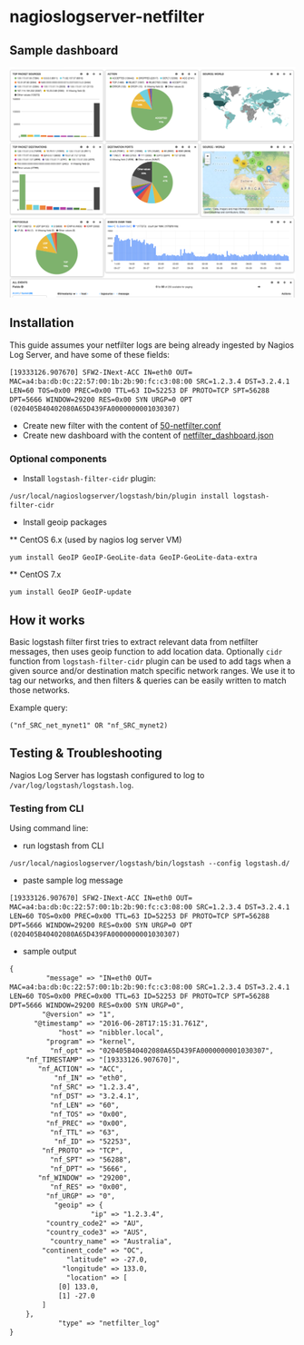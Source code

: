 # nagioslogserver-netfilter

## Sample dashboard

![Netfilter dashboard](images/netfilter_dashboard.png)

## Installation

This guide assumes your netfilter logs are being already ingested by Nagios Log Server, and have some of these fields:
```
[19333126.907670] SFW2-INext-ACC IN=eth0 OUT= MAC=a4:ba:db:0c:22:57:00:1b:2b:90:fc:c3:08:00 SRC=1.2.3.4 DST=3.2.4.1 LEN=60 TOS=0x00 PREC=0x00 TTL=63 ID=52253 DF PROTO=TCP SPT=56288 DPT=5666 WINDOW=29200 RES=0x00 SYN URGP=0 OPT (020405B40402080A65D439FA0000000001030307)
```

* Create new filter with the content of [50-netfilter.conf](logstash.d/50-netfilter.conf)
* Create new dashboard with the content of [netfilter_dashboard.json](dashboards/netfilter_dashboard.json)

### Optional components

* Install `logstash-filter-cidr` plugin:
```
/usr/local/nagioslogserver/logstash/bin/plugin install logstash-filter-cidr
```
* Install geoip packages

** CentOS 6.x (used by nagios log server VM)
```
yum install GeoIP GeoIP-GeoLite-data GeoIP-GeoLite-data-extra
```

** CentOS 7.x
```
yum install GeoIP GeoIP-update
```

## How it works

Basic logstash filter first tries to extract relevant data from netfilter messages, then uses geoip function to add location data. Optionally `cidr` function from `logstash-filter-cidr` plugin can be used to add tags when a given source and/or destination match specific network ranges. We use it to tag our networks, and then filters & queries can be easily written to match those networks.

Example query:
```
("nf_SRC_net_mynet1" OR "nf_SRC_mynet2)
```


## Testing & Troubleshooting

Nagios Log Server has logstash configured to log to `/var/log/logstash/logstash.log`.

### Testing from CLI

Using command line:

* run logstash from CLI
```
/usr/local/nagioslogserver/logstash/bin/logstash --config logstash.d/
```

* paste sample log message
```
[19333126.907670] SFW2-INext-ACC IN=eth0 OUT= MAC=a4:ba:db:0c:22:57:00:1b:2b:90:fc:c3:08:00 SRC=1.2.3.4 DST=3.2.4.1 LEN=60 TOS=0x00 PREC=0x00 TTL=63 ID=52253 DF PROTO=TCP SPT=56288 DPT=5666 WINDOW=29200 RES=0x00 SYN URGP=0 OPT (020405B40402080A65D439FA0000000001030307)
```

* sample output
```
{
         "message" => "IN=eth0 OUT= MAC=a4:ba:db:0c:22:57:00:1b:2b:90:fc:c3:08:00 SRC=1.2.3.4 DST=3.2.4.1 LEN=60 TOS=0x00 PREC=0x00 TTL=63 ID=52253 DF PROTO=TCP SPT=56288 DPT=5666 WINDOW=29200 RES=0x00 SYN URGP=0",
        "@version" => "1",
      "@timestamp" => "2016-06-28T17:15:31.761Z",
            "host" => "nibbler.local",
         "program" => "kernel",
          "nf_opt" => "020405B40402080A65D439FA0000000001030307",
    "nf_TIMESTAMP" => "[19333126.907670]",
       "nf_ACTION" => "ACC",
           "nf_IN" => "eth0",
          "nf_SRC" => "1.2.3.4",
          "nf_DST" => "3.2.4.1",
          "nf_LEN" => "60",
          "nf_TOS" => "0x00",
         "nf_PREC" => "0x00",
          "nf_TTL" => "63",
           "nf_ID" => "52253",
        "nf_PROTO" => "TCP",
          "nf_SPT" => "56288",
          "nf_DPT" => "5666",
       "nf_WINDOW" => "29200",
          "nf_RES" => "0x00",
         "nf_URGP" => "0",
           "geoip" => {
                    "ip" => "1.2.3.4",
         "country_code2" => "AU",
         "country_code3" => "AUS",
          "country_name" => "Australia",
        "continent_code" => "OC",
              "latitude" => -27.0,
             "longitude" => 133.0,
              "location" => [
            [0] 133.0,
            [1] -27.0
        ]
    },
            "type" => "netfilter_log"
}
```
